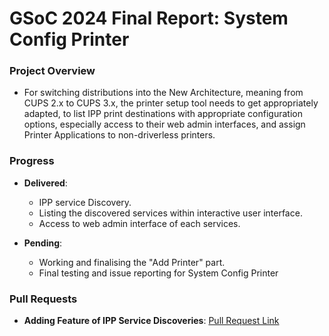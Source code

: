 # GSoC 2024 Final Report: System Config Printer

### Project Overview
- For switching distributions into the New Architecture, meaning from CUPS 2.x to CUPS 3.x, the printer setup tool needs to get appropriately adapted, to list IPP print destinations with appropriate configuration options, especially access to their web admin interfaces, and assign Printer Applications to non-driverless printers. 

### Progress

- **Delivered**:
    - IPP service Discovery.
    - Listing the discovered services within interactive user interface.
    - Access to web admin interface of each services.

- **Pending**:
    - Working and finalising the "Add Printer" part.
    - Final testing and issue reporting for System Config Printer

### Pull Requests
- **Adding Feature of IPP Service Discoveries**: [Pull Request Link](https://github.com/OpenPrinting/system-config-printer/pull/378)
